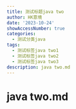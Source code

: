 ```yaml
---
title: 测试标题java two
author: HK意境
date: '2023-10-24'
showAccessNumber: true
categories:
  - 测试分类java
tags:
  - 测试标签java two1
  - 测试标签java two2
  - 测试标签java two3
description: java two.md
---
```


# java two.md
